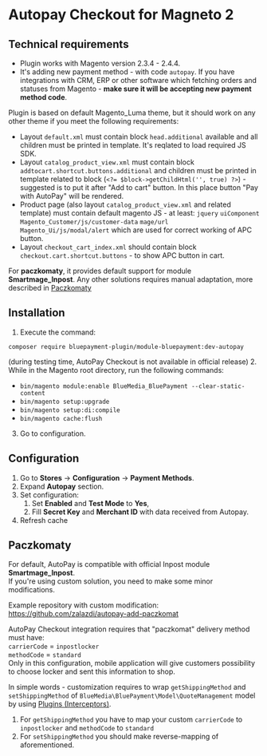 # Autopay Checkout for Magneto 2

## Technical requirements
- Plugin works with Magento version 2.3.4 - 2.4.4.
- It's adding new payment method - with code `autopay`. If you have integrations with CRM, ERP or other software which fetching orders and statuses from Magento - **make sure it will be accepting new payment method code**. 

Plugin is based on default Magento_Luma theme, but it should work on any other theme if you meet the following requirements:
- Layout `default.xml` must contain block `head.additional` available and all children must be printed in template. It's reqlated to load required JS SDK.
- Layout `catalog_product_view.xml` must contain block `addtocart.shortcut.buttons.additional` and children must be printed in template related to block (`<?= $block->getChildHtml('', true) ?>`) - suggested is to put it after "Add to cart" button. In this place button "Pay with AutoPay" will be rendered.
- Product page (also layout `catalog_product_view.xml` and related template) must contain default magento JS - at least: `jquery` `uiComponent` `Magento_Customer/js/customer-data` `mage/url` `Magento_Ui/js/modal/alert` which are used for correct working of APC button.
- Layout `checkout_cart_index.xml` should contain block `checkout.cart.shortcut.buttons` - to show APC button in cart.

For **paczkomaty**, it provides default support for module **Smartmage_Inpost**. Any other solutions requires manual adaptation, more described in [Paczkomaty](#paczkomaty)


## Installation

1. Execute the command:
```
composer require bluepayment-plugin/module-bluepayment:dev-autopay
```
(during testing time, AutoPay Checkout is not available in official release)
2. While in the Magento root directory, run the following commands:
- `bin/magento module:enable BlueMedia_BluePayment --clear-static-content`
- `bin/magento setup:upgrade`
- `bin/magento setup:di:compile`
- `bin/magento cache:flush`
3. Go to configuration.


## Configuration

1. Go to **Stores** -> **Configuration** -> **Payment Methods**.
2. Expand **Autopay** section.
3. Set configuration:
   1. Set **Enabled** and **Test Mode** to **Yes**,
   2. Fill **Secret Key** and **Merchant ID** with data received from Autopay.
4. Refresh cache


## Paczkomaty

For default, AutoPay is compatible with official Inpost module **Smartmage_Inpost**.   
If you're using custom solution, you need to make some minor modifications.

Example repository with custom modification:  
https://github.com/zalazdi/autopay-add-paczkomat

AutoPay Checkout integration requires that "paczkomat" delivery method must have:  
`carrierCode` = `inpostlocker`  
`methodCode` = `standard`  
Only in this configuration, mobile application will give customers possibility to choose locker and sent this information to shop.

In simple words - customization requires to wrap `getShippingMethod` and `setShippingMethod` of `BlueMedia\BluePayment\Model\QuoteManagement` model by using [Plugins (Interceptors)](https://developer.adobe.com/commerce/php/development/components/plugins/).
1. For `getShippingMethod` you have to map your custom `carrierCode` to `inpostlocker` and `methodCode` to `standard`
2. For `setShippingMethod` you should make reverse-mapping of aforementioned.
